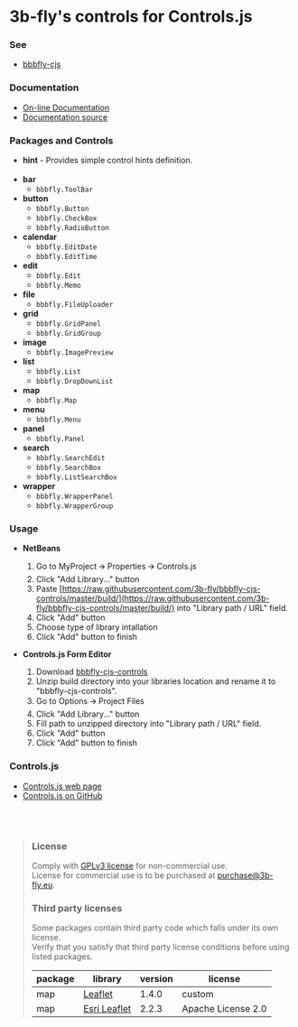3b-fly's controls for Controls.js
===========

### See

- [bbbfly-cjs](https://github.com/3b-fly/bbbfly-cjs)

### Documentation

- [On-line Documentation](https://3b-fly.github.io/bbbfly-cjs-controls/)
- [Documentation source](https://github.com/3b-fly/bbbfly-cjs-controls/tree/master/docs/)

### Packages and Controls

- **hint** - Provides simple control hints definition.<br/><br/>
- **bar**
  - `bbbfly.ToolBar`
- **button**
  - `bbbfly.Button`
  - `bbbfly.CheckBox`
  - `bbbfly.RadioButton`
- **calendar**
  - `bbbfly.EditDate`
  - `bbbfly.EditTime`
- **edit**
  - `bbbfly.Edit`
  - `bbbfly.Memo`
- **file**
  - `bbbfly.FileUploader`
- **grid**
  - `bbbfly.GridPanel`
  - `bbbfly.GridGroup`
- **image**
  - `bbbfly.ImagePreview`
- **list**
  - `bbbfly.List`
  - `bbbfly.DropDownList`
- **map**
  - `bbbfly.Map`
- **menu**
  - `bbbfly.Menu`
- **panel**
  - `bbbfly.Panel`
- **search**
  - `bbbfly.SearchEdit`
  - `bbbfly.SearchBox`
  - `bbbfly.ListSearchBox`
- **wrapper**
  - `bbbfly.WrapperPanel`
  - `bbbfly.WrapperGroup`

### Usage

- **NetBeans**

  1. Go to MyProject 🡪 Properties 🡪 Controls.js
  2. Click "Add Library..." button
  3. Paste [https://raw.githubusercontent.com/3b-fly/bbbfly-cjs-controls/master/build/](https://raw.githubusercontent.com/3b-fly/bbbfly-cjs-controls/master/build/) into "Library path / URL" field.
  4. Click "Add" button
  5. Choose type of library intallation
  6. Click "Add" button to finish

- **Controls.js Form Editor**

  1. Download [bbbfly-cjs-controls](https://github.com//3b-fly/bbbfly-cjs-controls/archive/master.zip)
  2. Unzip build directory into your libraries location and rename it to "bbbfly-cjs-controls".
  3. Go to Options 🡪 Project Files
  4. Click "Add Library..." button
  5. Fill path to unzipped directory into "Library path / URL" field.
  6. Click "Add" button
  7. Click "Add" button to finish

### Controls.js

- [Controls.js web page](http://controlsjs.com/)
- [Controls.js on GitHub](https://github.com/controlsjs/controls.js)

<br/>
<br/>

> ### License
> Comply with [GPLv3 license](http://www.gnu.org/licenses/gpl-3.0.html) for non-commercial use.<br/>
> License for commercial use is to be purchased at [purchase@3b-fly.eu](mailto:purchase@3b-fly.eu).
>
> ### Third party licenses
> Some packages contain third party code which falls under its own license.<br/>
> Verify that you satisfy that third party license conditions before using listed packages.<br/>
>
>| package | library                                              | version | license            |
>| ------- | ---------------------------------------------------- | ------- | ------------------ |
>| map     | [Leaflet](https://github.com/Leaflet/Leaflet)        | 1.4.0   | custom             |
>| map     | [Esri Leaflet](https://github.com/Esri/esri-leaflet) | 2.2.3   | Apache License 2.0 |
